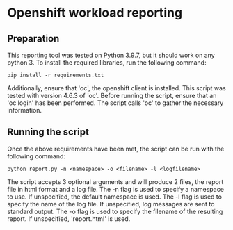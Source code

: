 # Openshift workload reporting

## Preparation
This reporting tool was tested on Python 3.9.7, but it should work on any python 3.  To install the required libraries, run the following command:
```
pip install -r requirements.txt
```
Additionally, ensure that 'oc', the openshift client is installed.  This script was tested with version 4.6.3 of 'oc'.
Before running the script, ensure that an 'oc login' has been performed.  The script calls 'oc' to gather the necessary information.

## Running the script
Once the above requirements have been met, the script can be run with the following command:
```
python report.py -n <namespace> -o <filename> -l <logfilename>
```
The script accepts 3 optional arguments and will produce 2 files, the report file in html format and a log file.  The -n flag is used to specify a namespace to use.  If unspecified, the default namespace is used.  The -l flag is used to specify the name of the log file.  If unspecified, log messages are sent to standard output.  The -o flag is used to specify the filename of the resulting report.  If unspecified, 'report.html' is used.
